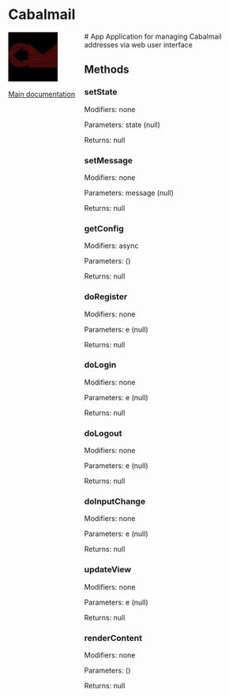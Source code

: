 # Cabalmail
<div style="width: 10em; float:left; height: 100%; padding-right: 1em;"><img src="/docs/logo.png" width="100" />
<p><a href="/README.md">Main documentation</a></p>
</div><div style="padding-left: 11em;">
# App
Application for managing Cabalmail addresses via web user interface

## Methods
### setState
Modifiers: none

Parameters: state (null)

Returns: null

### setMessage
Modifiers: none

Parameters: message (null)

Returns: null

### getConfig
Modifiers: async

Parameters:  ()

Returns: null

### doRegister
Modifiers: none

Parameters: e (null)

Returns: null

### doLogin
Modifiers: none

Parameters: e (null)

Returns: null

### doLogout
Modifiers: none

Parameters: e (null)

Returns: null

### doInputChange
Modifiers: none

Parameters: e (null)

Returns: null

### updateView
Modifiers: none

Parameters: e (null)

Returns: null

### renderContent
Modifiers: none

Parameters:  ()

Returns: null

</div>
